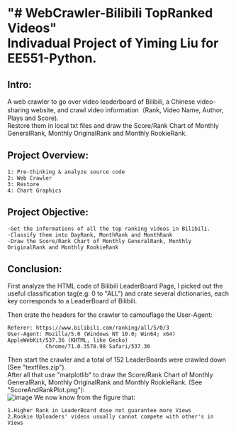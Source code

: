 "# WebCrawler-Bilibili TopRanked Videos"  
Indivadual Project of Yiming Liu for EE551-Python.
===

Intro:  
---
  A web crawler to go over video leaderboard of Bilibili, a Chinese video-sharing website, and crawl video information（Rank, Video Name, Author, Plays and Score).  
  Restore them in local txt files and draw the Score/Rank Chart of Monthly GeneralRank, Monthly OriginalRank and Monthly RookieRank.

Project Overview:  
---
```
1: Pre-thinking & analyze source code
2: Web Crawler	
3: Restore
4: Chart Graphics
```
Project Objective:  
---
```
·Get the informations of all the top ranking videos in Bilibili.
·Classify them into DayRank, MonthRank and MonthRank
·Draw the Score/Rank Chart of Monthly GeneralRank, Monthly OriginalRank and Monthly RookieRank

```
Conclusion:  
---
  First analyze the HTML code of Bilibili LeaderBoard Page, I picked out the useful classification tag(e.g: 0 to "ALL") and crate several dictionaries, each key corresponds to a LeaderBoard of Bilibili.  
  
Then crate the headers for the crawler to camouflage the User-Agent:  
  ```
  Referer: https://www.bilibili.com/ranking/all/5/0/3
  User-Agent: Mozilla/5.0 (Windows NT 10.0; Win64; x64) AppleWebKit/537.36 (KHTML, like Gecko) 
              Chrome/71.0.3578.98 Safari/537.36
  ```
  Then start the crawler and a total of 152 LeaderBoards were crawled down (See "textfiles.zip").  
  After all that use "matplotlib" to draw the Score/Rank Chart of Monthly GeneralRank, Monthly OriginalRank and Monthly RookieRank. (See "ScoreAndRankPlot.png"):  
  ![image](https://github.com/ordnsky/Web-Crawler-BIlibili-LearderBoard/raw/master/ScoreAndRankPlot.png)
  We now know from the figure that:
```
1.Higher Rank in LeaderBoard dose not guarantee more Views 
2.Rookie Uploaders' videos usually cannot compete with other's in Views
```

